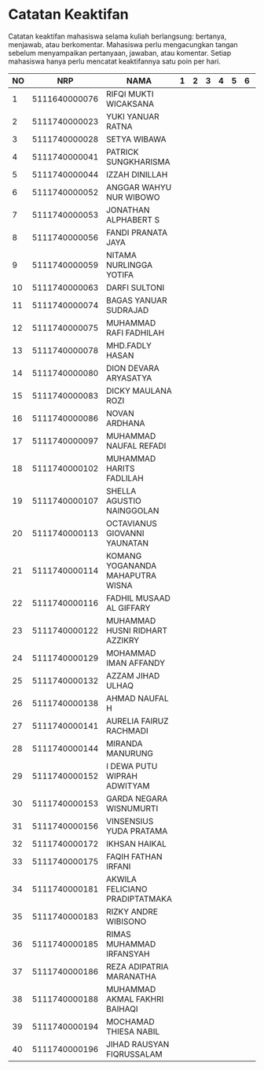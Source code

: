 # Catatan Keaktifan
Catatan keaktifan mahasiswa selama kuliah berlangsung: bertanya, menjawab, atau berkomentar.
Mahasiswa perlu mengacungkan tangan sebelum menyampaikan pertanyaan, jawaban, atau komentar.
Setiap mahasiswa hanya perlu mencatat keaktifannya satu poin per hari.

| ﻿NO | NRP           | NAMA                             | 1 | 2 | 3 | 4 | 5 | 6 | 7 | 8 | 9 | 10 | 11 | 12 | 13 | 14 | 15 |
|----|---------------|----------------------------------|---|---|---|---|---|---|---|---|---|----|----|----|----|----|----|
| 1  | 5111640000076 | RIFQI MUKTI WICAKSANA            |   |   |   |   |   |   |   |   |   |    |    |    |    |    |    |
| 2  | 5111740000023 | YUKI YANUAR RATNA                |   |   |   |   |   |   |   |   |   |    |    |    |    |    |    |
| 3  | 5111740000028 | SETYA WIBAWA                     |   |   |   |   |   |   |   |   |   |    |    |    |    |    |    |
| 4  | 5111740000041 | PATRICK SUNGKHARISMA             |   |   |   |   |   |   |   |   |   |    |    |    |    |    |    |
| 5  | 5111740000044 | IZZAH DINILLAH                   |   |   |   |   |   |   |   |   |   |    |    |    |    |    |    |
| 6  | 5111740000052 | ANGGAR WAHYU NUR WIBOWO          |   |   |   |   |   |   |   |   |   |    |    |    |    |    |    |
| 7  | 5111740000053 | JONATHAN ALPHABERT S             |   |   |   |   |   |   |   |   |   |    |    |    |    |    |    |
| 8  | 5111740000056 | FANDI PRANATA JAYA               |   |   |   |   |   |   |   |   |   |    |    |    |    |    |    |
| 9  | 5111740000059 | NITAMA NURLINGGA YOTIFA          |   |   |   |   |   |   |   |   |   |    |    |    |    |    |    |
| 10 | 5111740000063 | DARFI SULTONI                    |   |   |   |   |   |   |   |   |   |    |    |    |    |    |    |
| 11 | 5111740000074 | BAGAS YANUAR SUDRAJAD            |   |   |   |   |   |   |   |   |   |    |    |    |    |    |    |
| 12 | 5111740000075 | MUHAMMAD RAFI FADHILAH           |   |   |   |   |   |   |   |   |   |    |    |    |    |    |    |
| 13 | 5111740000078 | MHD.FADLY HASAN                  |   |   |   |   |   |   |   |   |   |    |    |    |    |    |    |
| 14 | 5111740000080 | DION DEVARA ARYASATYA            |   |   |   |   |   |   |   |   |   |    |    |    |    |    |    |
| 15 | 5111740000083 | DICKY MAULANA ROZI               |   |   |   |   |   |   |   |   |   |    |    |    |    |    |    |
| 16 | 5111740000086 | NOVAN ARDHANA                    |   |   |   |   |   |   |   |   |   |    |    |    |    |    |    |
| 17 | 5111740000097 | MUHAMMAD NAUFAL REFADI           |   |   |   |   |   |   |   |   |   |    |    |    |    |    |    |
| 18 | 5111740000102 | MUHAMMAD HARITS FADLILAH         |   |   |   |   |   |   |   |   |   |    |    |    |    |    |    |
| 19 | 5111740000107 | SHELLA AGUSTIO NAINGGOLAN        |   |   |   |   |   |   |   |   |   |    |    |    |    |    |    |
| 20 | 5111740000113 | OCTAVIANUS GIOVANNI YAUNATAN     |   |   |   |   |   |   |   |   |   |    |    |    |    |    |    |
| 21 | 5111740000114 | KOMANG YOGANANDA MAHAPUTRA WISNA |   |   |   |   |   |   |   |   |   |    |    |    |    |    |    |
| 22 | 5111740000116 | FADHIL MUSAAD AL GIFFARY         |   |   |   |   |   |   |   |   |   |    |    |    |    |    |    |
| 23 | 5111740000122 | MUHAMMAD HUSNI RIDHART AZZIKRY   |   |   |   |   |   |   |   |   |   |    |    |    |    |    |    |
| 24 | 5111740000129 | MOHAMMAD IMAN AFFANDY            |   |   |   |   |   |   |   |   |   |    |    |    |    |    |    |
| 25 | 5111740000132 | AZZAM JIHAD ULHAQ                |   |   |   |   |   |   |   |   |   |    |    |    |    |    |    |
| 26 | 5111740000138 | AHMAD NAUFAL H                   |   |   |   |   |   |   |   |   |   |    |    |    |    |    |    |
| 27 | 5111740000141 | AURELIA FAIRUZ RACHMADI          |   |   |   |   |   |   |   |   |   |    |    |    |    |    |    |
| 28 | 5111740000144 | MIRANDA MANURUNG                 |   |   |   |   |   |   |   |   |   |    |    |    |    |    |    |
| 29 | 5111740000152 | I DEWA PUTU WIPRAH ADWITYAM      |   |   |   |   |   |   |   |   |   |    |    |    |    |    |    |
| 30 | 5111740000153 | GARDA NEGARA WISNUMURTI          |   |   |   |   |   |   |   |   |   |    |    |    |    |    |    |
| 31 | 5111740000156 | VINSENSIUS YUDA PRATAMA          |   |   |   |   |   |   |   |   |   |    |    |    |    |    |    |
| 32 | 5111740000172 | IKHSAN HAIKAL                    |   |   |   |   |   |   |   |   |   |    |    |    |    |    |    |
| 33 | 5111740000175 | FAQIH FATHAN IRFANI              |   |   |   |   |   |   |   |   |   |    |    |    |    |    |    |
| 34 | 5111740000181 | AKWILA FELICIANO PRADIPTATMAKA   |   |   |   |   |   |   |   |   |   |    |    |    |    |    |    |
| 35 | 5111740000183 | RIZKY ANDRE WIBISONO             |   |   |   |   |   |   |   |   |   |    |    |    |    |    |    |
| 36 | 5111740000185 | RIMAS MUHAMMAD IRFANSYAH         |   |   |   |   |   |   |   |   |   |    |    |    |    |    |    |
| 37 | 5111740000186 | REZA ADIPATRIA MARANATHA         |   |   |   |   |   |   |   |   |   |    |    |    |    |    |    |
| 38 | 5111740000188 | MUHAMMAD AKMAL FAKHRI BAIHAQI    |   |   |   |   |   |   |   |   |   |    |    |    |    |    |    |
| 39 | 5111740000194 | MOCHAMAD THIESA NABIL            |   |   |   |   |   |   |   |   |   |    |    |    |    |    |    |
| 40 | 5111740000196 | JIHAD RAUSYAN FIQRUSSALAM        |   |   |   |   |   |   |   |   |   |    |    |    |    |    |    |
